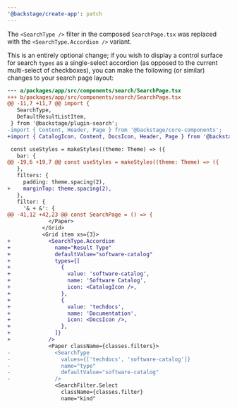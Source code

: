 ```yaml
---
'@backstage/create-app': patch
---
```


The `<SearchType />` filter in the composed `SearchPage.tsx` was replaced with the `<SearchType.Accordion />` variant.

This is an entirely optional change; if you wish to display a control surface for search `types` as a single-select accordion (as opposed to the current multi-select of checkboxes), you can make the following (or similar) changes to your search page layout:

```diff
--- a/packages/app/src/components/search/SearchPage.tsx
+++ b/packages/app/src/components/search/SearchPage.tsx
@@ -11,7 +11,7 @@ import {
   SearchType,
   DefaultResultListItem,
 } from '@backstage/plugin-search';
-import { Content, Header, Page } from '@backstage/core-components';
+import { CatalogIcon, Content, DocsIcon, Header, Page } from '@backstage/core-components';

 const useStyles = makeStyles((theme: Theme) => ({
   bar: {
@@ -19,6 +19,7 @@ const useStyles = makeStyles((theme: Theme) => ({
   },
   filters: {
     padding: theme.spacing(2),
+    marginTop: theme.spacing(2),
   },
   filter: {
     '& + &': {
@@ -41,12 +42,23 @@ const SearchPage = () => {
             </Paper>
           </Grid>
           <Grid item xs={3}>
+            <SearchType.Accordion
+              name="Result Type"
+              defaultValue="software-catalog"
+              types={[
+                {
+                  value: 'software-catalog',
+                  name: 'Software Catalog',
+                  icon: <CatalogIcon />,
+                },
+                {
+                  value: 'techdocs',
+                  name: 'Documentation',
+                  icon: <DocsIcon />,
+                },
+              ]}
+            />
             <Paper className={classes.filters}>
-              <SearchType
-                values={['techdocs', 'software-catalog']}
-                name="type"
-                defaultValue="software-catalog"
-              />
               <SearchFilter.Select
                 className={classes.filter}
                 name="kind"
```
